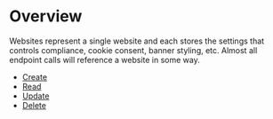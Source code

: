 # Overview

Websites represent a single website and each stores the settings that controls compliance, cookie consent, banner styling, etc.  Almost all endpoint calls will reference a website in some way.

* [Create](websites_post.md)
* [Read](websites_get.md)
* [Update](websites_put.md)
* [Delete](websites_delete.md)
